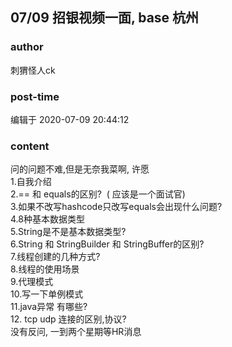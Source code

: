 ## 07/09 招银视频一面, base 杭州
### author 
刺猬怪人ck
### post-time 

编辑于  2020-07-09 20:44:12
### content 
<div class="post-topic-des nc-post-content">
 <div>
  问的问题不难,但是无奈我菜啊, 许愿
 </div>
 <div>
  1.自我介绍
 </div>
 <div>
  2.== 和 equals的区别?  ( 应该是一个面试官)
 </div>
 <div>
  3.如果不改写hashcode只改写equals会出现什么问题?
 </div>
 <div>
  4.8种基本数据类型
 </div>
 <div>
  5.String是不是基本数据类型?
 </div>
 <div>
  6.String 和 StringBuilder 和 StringBuffer的区别?
 </div>
 <div>
  7.线程创建的几种方式?
 </div>
 <div>
  8.线程的使用场景
 </div>
 <div>
  9.代理模式
 </div>
 <div>
  10.写一下单例模式
 </div>
 <div>
  11.java异常 有哪些?
 </div>
 <div>
  12. tcp udp 连接的区别,协议?
 </div>
 <div>
  没有反问, 一到两个星期等HR消息
 </div>
</div>
